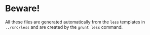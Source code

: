 # Beware!

All these files are generated automatically from the `less` templates in `../src/less`
and are created by the `grunt less` command.
